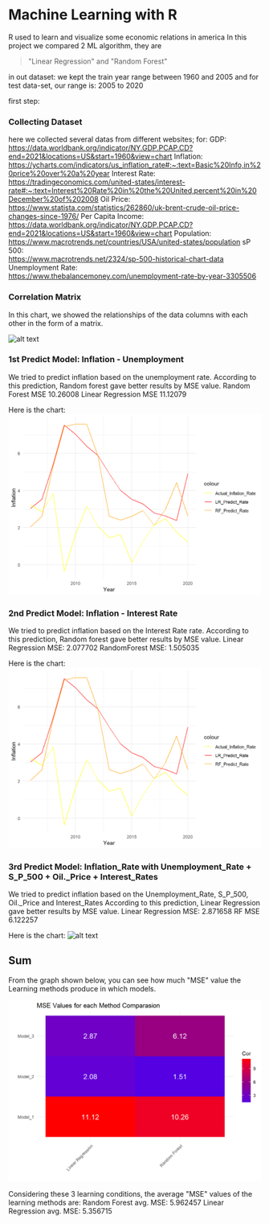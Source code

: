 # Machine Learning with R
R used to learn and visualize some economic relations in america
In this project we compared 2 ML algorithm, they are

> "Linear Regression" and "Random Forest"

in out dataset:
we kept the train year range between 1960 and 2005
and for test data-set, our range is: 2005 to 2020

first step:
### Collecting Dataset
here we collected several datas from different websites;
for:
GDP:
<br>https://data.worldbank.org/indicator/NY.GDP.PCAP.CD?end=2021&locations=US&start=1960&view=chart
Inflation: 
<br>https://ycharts.com/indicators/us_inflation_rate#:~:text=Basic%20Info,in%20price%20over%20a%20year
Interest Rate: 
<br>https://tradingeconomics.com/united-states/interest-rate#:~:text=Interest%20Rate%20in%20the%20United,percent%20in%20December%20of%202008
Oil Price: 
<br>https://www.statista.com/statistics/262860/uk-brent-crude-oil-price-changes-since-1976/
Per Capita Income: 
<br>https://data.worldbank.org/indicator/NY.GDP.PCAP.CD?end=2021&locations=US&start=1960&view=chart
Population: 
<br>https://www.macrotrends.net/countries/USA/united-states/population
sP 500: 
<br>https://www.macrotrends.net/2324/sp-500-historical-chart-data
Unemployment Rate: 
<br>https://www.thebalancemoney.com/unemployment-rate-by-year-3305506

### Correlation Matrix
In this chart, we showed the relationships of the data columns with each other in the form of a matrix.
 
![alt text]([http://url/to/img.png](https://github.com/TkRsln/MLwithR_1/blob/main/pictures/CorMatrix.png?raw=true))

### 1st Predict Model: Inflation - Unemployment
We tried to predict inflation based on the unemployment rate.
According to this prediction, Random forest gave better results by MSE value.
Random Forest MSE 10.26008
Linear Regression MSE 11.12079

Here is the chart:
![alt text](https://github.com/TkRsln/MLwithR_1/blob/main/pictures/unemp_inf_predict.png?raw=true)


### 2nd Predict Model: Inflation - Interest Rate
We tried to predict inflation based on the Interest Rate rate.
According to this prediction, Random forest gave better results by MSE value.
Linear Regression MSE: 2.077702
RandomForest MSE: 1.505035

Here is the chart:
![alt text](https://github.com/TkRsln/MLwithR_1/blob/main/pictures/unemp_inf_predict.png?raw=true)

### 3rd Predict Model: Inflation_Rate  with Unemployment_Rate + S_P_500 + Oil._Price + Interest_Rates 
We tried to predict inflation based on the Unemployment_Rate, S_P_500, Oil._Price and Interest_Rates 
According to this prediction, Linear Regression gave better results by MSE value.
Linear Regression MSE: 2.871658
RF MSE 6.122257

Here is the chart:
![alt text]([http://url/to/img.png](https://github.com/TkRsln/MLwithR_1/blob/main/pictures/4_inf_predict.png?raw=true))


## Sum
From the graph shown below, you can see how much "MSE" value the Learning methods produce in which models.

![alt text](https://github.com/TkRsln/MLwithR_1/blob/main/pictures/ConfusionMatrix.png?raw=true)

Considering these 3 learning conditions, the average "MSE" values of the learning methods are:
Random Forest avg. MSE: 5.962457
Linear Regression avg. MSE: 5.356715



